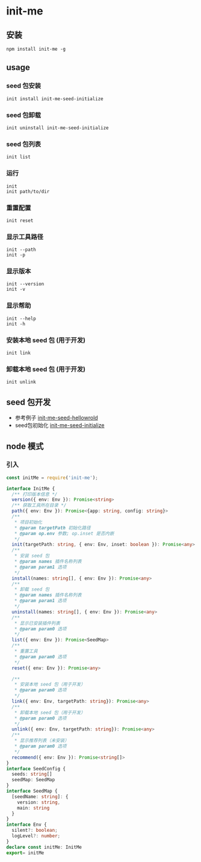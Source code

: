 # init-me
## 安装
```
npm install init-me -g
```

## usage

### seed 包安装
```
init install init-me-seed-initialize
```

### seed 包卸载
```
init uninstall init-me-seed-initialize
```

### seed 包列表
```
init list
```

### 运行
```
init
init path/to/dir
```

### 重置配置
```
init reset
```

### 显示工具路径
```
init --path
init -p
```

### 显示版本
```
init --version
init -v
```

### 显示帮助
```
init --help
init -h
```

### 安装本地 seed 包 (用于开发)
```
init link
```

### 卸载本地 seed 包 (用于开发)
```
init unlink
```

## seed 包开发
* 参考例子 [init-me-seed-hellowrold](http://www.github.com/jackness1208/init-me-seed-helloworld)
* seed包初始化 [init-me-seed-initialize](http://www.github.com/jackness1208/init-me-seed-initialize)


## node 模式
### 引入
```js
const initMe = require('init-me');
```
```typescript
interface InitMe {
  /** 打印版本信息 */
  version({ env: Env }): Promise<string>
  /** 获取工具所在目录 */
  path({ env: Env }): Promise<{app: string, config: string}>
  /**
   * 项目初始化
   * @param targetPath 初始化路径
   * @param op.env 参数; op.inset 是否内嵌 
   */
  init(targetPath: string, { env: Env, inset: boolean }): Promise<any>
  /**
   * 安装 seed 包
   * @param names 插件名称列表
   * @param param1 选项
   */
  install(names: string[], { env: Env }): Promise<any>
  /**
   * 卸载 seed 包
   * @param names 插件名称列表
   * @param param1 选项
   */
  uninstall(names: string[], { env: Env }): Promise<any>
  /**
   * 显示已安装插件列表
   * @param param0 选项
   */
  list({ env: Env }): Promise<SeedMap>
  /**
   * 重置工具
   * @param param0 选项
   */
  reset({ env: Env }): Promise<any>

  /**
   * 安装本地 seed 包（用于开发）
   * @param param0 选项
   */
  link({ env: Env, targetPath: string}): Promise<any>
  /**
   * 卸载本地 seed 包（用于开发）
   * @param param0 选项
   */
  unlink({ env: Env, targetPath: string}): Promise<any>
  /**
   * 显示推荐列表（未安装）
   * @param param0 选项
   */
  recommend({ env: Env }): Promise<string[]>
}
interface SeedConfig {
  seeds: string[]
  seedMap: SeedMap
}
interface SeedMap {
  [seedName: string]: {
    version: string,
    main: string
  }
}
interface Env {
  silent?: boolean;
  logLevel?: number;
}
declare const initMe: InitMe
export= initMe
```